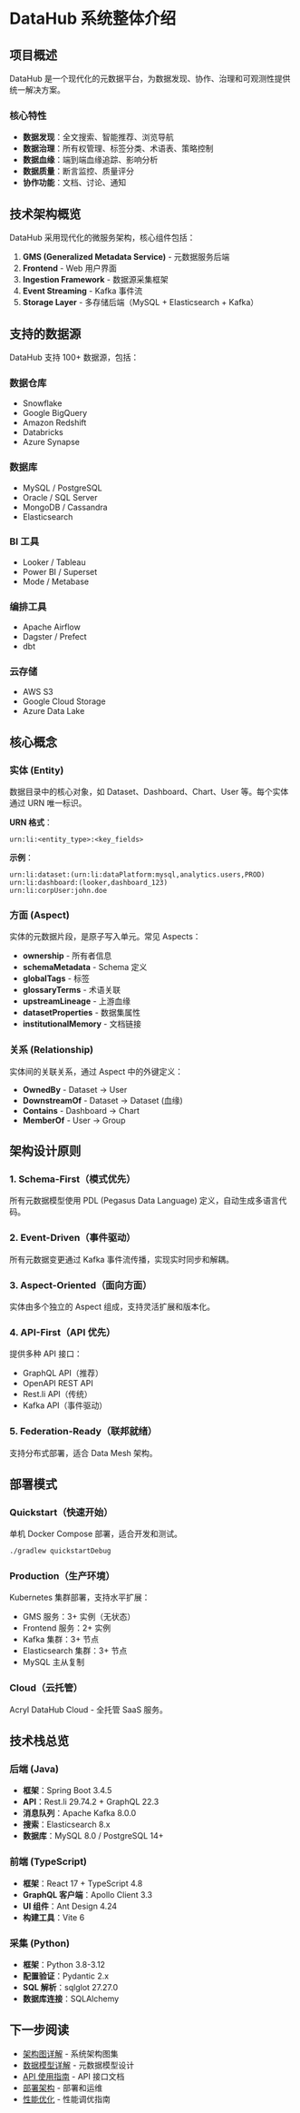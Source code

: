 # DataHub 系统整体介绍

## 项目概述

DataHub 是一个现代化的元数据平台，为数据发现、协作、治理和可观测性提供统一解决方案。

### 核心特性

- **数据发现**：全文搜索、智能推荐、浏览导航
- **数据治理**：所有权管理、标签分类、术语表、策略控制
- **数据血缘**：端到端血缘追踪、影响分析
- **数据质量**：断言监控、质量评分
- **协作功能**：文档、讨论、通知

## 技术架构概览

DataHub 采用现代化的微服务架构，核心组件包括：

1. **GMS (Generalized Metadata Service)** - 元数据服务后端
2. **Frontend** - Web 用户界面
3. **Ingestion Framework** - 数据源采集框架
4. **Event Streaming** - Kafka 事件流
5. **Storage Layer** - 多存储后端（MySQL + Elasticsearch + Kafka）

## 支持的数据源

DataHub 支持 100+ 数据源，包括：

### 数据仓库
- Snowflake
- Google BigQuery
- Amazon Redshift
- Databricks
- Azure Synapse

### 数据库
- MySQL / PostgreSQL
- Oracle / SQL Server
- MongoDB / Cassandra
- Elasticsearch

### BI 工具
- Looker / Tableau
- Power BI / Superset
- Mode / Metabase

### 编排工具
- Apache Airflow
- Dagster / Prefect
- dbt

### 云存储
- AWS S3
- Google Cloud Storage
- Azure Data Lake

## 核心概念

### 实体 (Entity)
数据目录中的核心对象，如 Dataset、Dashboard、Chart、User 等。每个实体通过 URN 唯一标识。

**URN 格式**：
```
urn:li:<entity_type>:<key_fields>
```

**示例**：
```
urn:li:dataset:(urn:li:dataPlatform:mysql,analytics.users,PROD)
urn:li:dashboard:(looker,dashboard_123)
urn:li:corpUser:john.doe
```

### 方面 (Aspect)
实体的元数据片段，是原子写入单元。常见 Aspects：

- **ownership** - 所有者信息
- **schemaMetadata** - Schema 定义
- **globalTags** - 标签
- **glossaryTerms** - 术语关联
- **upstreamLineage** - 上游血缘
- **datasetProperties** - 数据集属性
- **institutionalMemory** - 文档链接

### 关系 (Relationship)
实体间的关联关系，通过 Aspect 中的外键定义：

- **OwnedBy** - Dataset → User
- **DownstreamOf** - Dataset → Dataset (血缘)
- **Contains** - Dashboard → Chart
- **MemberOf** - User → Group

## 架构设计原则

### 1. Schema-First（模式优先）
所有元数据模型使用 PDL (Pegasus Data Language) 定义，自动生成多语言代码。

### 2. Event-Driven（事件驱动）
所有元数据变更通过 Kafka 事件流传播，实现实时同步和解耦。

### 3. Aspect-Oriented（面向方面）
实体由多个独立的 Aspect 组成，支持灵活扩展和版本化。

### 4. API-First（API 优先）
提供多种 API 接口：
- GraphQL API（推荐）
- OpenAPI REST API
- Rest.li API（传统）
- Kafka API（事件驱动）

### 5. Federation-Ready（联邦就绪）
支持分布式部署，适合 Data Mesh 架构。

## 部署模式

### Quickstart（快速开始）
单机 Docker Compose 部署，适合开发和测试。

```bash
./gradlew quickstartDebug
```

### Production（生产环境）
Kubernetes 集群部署，支持水平扩展：

- GMS 服务：3+ 实例（无状态）
- Frontend 服务：2+ 实例
- Kafka 集群：3+ 节点
- Elasticsearch 集群：3+ 节点
- MySQL 主从复制

### Cloud（云托管）
Acryl DataHub Cloud - 全托管 SaaS 服务。

## 技术栈总览

### 后端 (Java)
- **框架**：Spring Boot 3.4.5
- **API**：Rest.li 29.74.2 + GraphQL 22.3
- **消息队列**：Apache Kafka 8.0.0
- **搜索**：Elasticsearch 8.x
- **数据库**：MySQL 8.0 / PostgreSQL 14+

### 前端 (TypeScript)
- **框架**：React 17 + TypeScript 4.8
- **GraphQL 客户端**：Apollo Client 3.3
- **UI 组件**：Ant Design 4.24
- **构建工具**：Vite 6

### 采集 (Python)
- **框架**：Python 3.8-3.12
- **配置验证**：Pydantic 2.x
- **SQL 解析**：sqlglot 27.27.0
- **数据库连接**：SQLAlchemy

## 下一步阅读

- [架构图详解](./02-architecture-diagrams.md) - 系统架构图集
- [数据模型详解](./03-data-model.md) - 元数据模型设计
- [API 使用指南](./04-api-guide.md) - API 接口文档
- [部署架构](./05-deployment-guide.md) - 部署和运维
- [性能优化](./06-performance-tuning.md) - 性能调优指南
